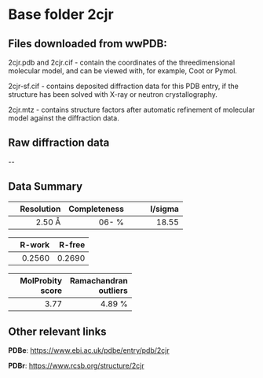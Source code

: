 # Base folder 2cjr

## Files downloaded from wwPDB:

2cjr.pdb and 2cjr.cif - contain the coordinates of the threedimensional molecular model, and can be viewed with, for example, Coot or Pymol.

2cjr-sf.cif - contains deposited diffraction data for this PDB entry, if the structure has been solved with X-ray or neutron crystallography.

2cjr.mtz - contains structure factors after automatic refinement of molecular model against the diffraction data.

## Raw diffraction data

--<br> 

## Data Summary
|   | Resolution | Completeness| I/sigma |
|---|-------------:|----------------:|--------------:|
|   |2.50 Å|  06- %|<img width=50/>18.55|

|   | **R-work**| **R-free**   
|---|-------------:|----------------:|           
||0.2560|0.2690|

|   |**MolProbity<br>score**| **Ramachandran<br>outliers** 
|---|-------------:|----------------:|
||3.77|4.89 %|

 

 

## Other relevant links 
**PDBe**:  https://www.ebi.ac.uk/pdbe/entry/pdb/2cjr
 
**PDBr**: https://www.rcsb.org/structure/2cjr 

